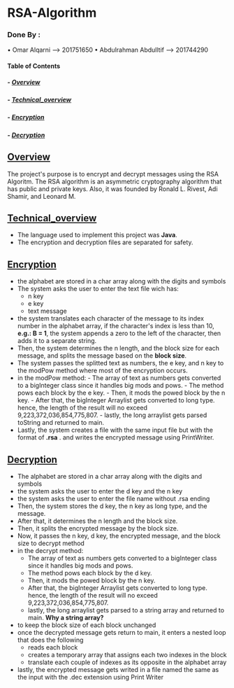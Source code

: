 # RSA-Algorithm         
### Done By :
  • Omar Alqarni              -->       201751650
  • Abdulrahman Abdulltif     -->       201744290
        
  #### Table of Contents  
  ##### - [Overview](https://github.com/omarqr0/RSA-Algorithm#Overview)
  ##### - [Technical_overview](https://github.com/omarqr0/RSA-Algorithm#technical_overview)
  ##### - [Encryption](https://github.com/omarqr0/RSA-Algorithm#Encryption)
  ##### - [Decryption](https://github.com/omarqr0/RSA-Algorithm##Decryption)

        
## [Overview](https://github.com/omarqr0/RSA-Algorithm#Overview)
  The project's purpose is to encrypt and decrypt messages using the RSA Algoritm.
  The RSA algorithm is an asymmetric cryptography algorithm that has public and private keys. Also, it was founded by Ronald L. Rivest, Adi Shamir, and Leonard M.
  
  
## [Technical_overview](https://github.com/omarqr0/RSA-Algorithm#technical_overview)
  - The language used to implement this project was **Java**.
  - The encryption and decryption files are separated for safety.

## [Encryption](https://github.com/omarqr0/RSA-Algorithm#Encryption)
  - the alphabet are stored in a char array along with the digits and symbols
  - The system asks the user to enter the text file wich has:
    - n key
    - e key
    - text message   
  - the system translates each character of the message to its index number in the alphabet array, if the character's index is less than 10, __e.g.: B = 1__, the       system appends a zero to the left of the character, then adds it to a separate string.
  - Then, the system determines the n length, and the block size for each message, and splits the message based on the __block size__.
  - The system passes the splitted text as numbers, the e key, and n key to the modPow method where most of the encryption occurs.
  -  in the modPow method:
    - The array of text as numbers gets converted to a bigInteger class since it handles big mods and pows.
    - The method pows each block by the e key.
    - Then, it mods the powed block by the n key.
    - After that, the bigInteger Arraylist gets converted to long type. hence, the length of the result will no exceed 9,223,372,036,854,775,807.
    - lastly, the long arraylist gets parsed toString and returned to main.
  - Lastly, the system creates a file with the same input file but with the format of __.rsa__ . and writes the encrypted message using PrintWriter.

## [Decryption](https://github.com/omarqr0/RSA-Algorithm##Decryption)

- The alphabet are stored in a char array along with the digits and symbols
- the system asks the user to enter the d key and the n key
- the system asks the user to enter the file name without .rsa ending
- Then, the system stores the d key, the n key as long type, and the message.
- After that, it determines the n length and the block size. 
- Then, it splits the encrypted message by the block size.
- Now, it passes the n key, d key, the encrypted message, and the block size to decrypt method
- in the decrypt method:
    - The array of text as numbers gets converted to a bigInteger class since it handles big mods and pows.
    - The method pows each block by the d key.
    - Then, it mods the powed block by the n key.
    - After that, the bigInteger Arraylist gets converted to long type. hence, the length of the result will no exceed 9,223,372,036,854,775,807.
    - lastly, the long arraylist gets parsed to a string array and returned to main.
**Why a string array?**
- to keep the block size of each block unchanged
- once the decrypted message gets return to main, it enters a nested loop that does the following
    - reads each block
    - creates a temporary array that assigns each two indexes in the block
    - translate each couple of indexes as its opposite in the alphabet array
- lastly, the encrypted message gets writed in a file named the same as the input with the .dec extension using Print Writer
